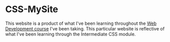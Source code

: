 # CSS-MySite

This website is a product of what I've been learning throughout the [Web Development course](https://www.udemy.com/course/the-complete-web-development-bootcamp/) I've been taking. This particular website is reflective of what I've been learning through the Intermediate CSS module.
